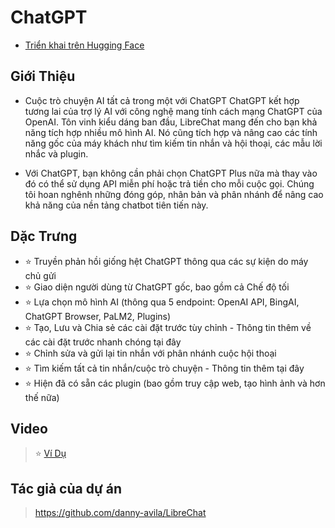 # ChatGPT
- [Triển khai trên Hugging Face](https://huggingface.co/login?next=%2Fspaces%2Fngoctuanai%2Fchatgpt%3Fduplicate%3Dtrue)

## Giới Thiệu
- Cuộc trò chuyện AI tất cả trong một với ChatGPT
ChatGPT kết hợp tương lai của trợ lý AI với công nghệ mang tính cách mạng ChatGPT của OpenAI. Tôn vinh kiểu dáng ban đầu, LibreChat mang đến cho bạn khả năng tích hợp nhiều mô hình AI. Nó cũng tích hợp và nâng cao các tính năng gốc của máy khách như tìm kiếm tin nhắn và hội thoại, các mẫu lời nhắc và plugin.

- Với ChatGPT, bạn không cần phải chọn ChatGPT Plus nữa mà thay vào đó có thể sử dụng API miễn phí hoặc trả tiền cho mỗi cuộc gọi. Chúng tôi hoan nghênh những đóng góp, nhân bản và phân nhánh để nâng cao khả năng của nền tảng chatbot tiên tiến này.
## Dặc Trưng
- ⭐ Truyền phản hồi giống hệt ChatGPT thông qua các sự kiện do máy chủ gửi
- ⭐ Giao diện người dùng từ ChatGPT gốc, bao gồm cả Chế độ tối
- ⭐ Lựa chọn mô hình AI (thông qua 5 endpoint: OpenAI API, BingAI, ChatGPT Browser, PaLM2, Plugins)
- ⭐ Tạo, Lưu và Chia sẻ các cài đặt trước tùy chỉnh - Thông tin thêm về các cài đặt trước nhanh chóng tại đây
- ⭐ Chỉnh sửa và gửi lại tin nhắn với phân nhánh cuộc hội thoại
- ⭐ Tìm kiếm tất cả tin nhắn/cuộc trò chuyện - Thông tin thêm tại đây
- ⭐ Hiện đã có sẵn các plugin (bao gồm truy cập web, tạo hình ảnh và hơn thế nữa)

## Video

>⭐ [Ví Dụ](https://onedrive.live.com/embed?resid=750758803F9E18F7%21186&authkey=!AJi4xhuznxeWp10)

## Tác giả của dự án
> https://github.com/danny-avila/LibreChat
